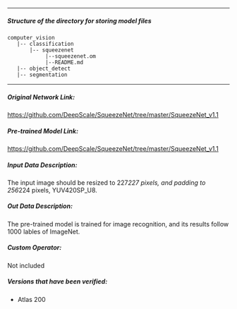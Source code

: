 *******************************************************************************
##### Structure of the directory for storing model files
```
computer_vision
   |-- classification
       |-- squeezenet
            |--squeezenet.om
            |--README.md
   |-- object_detect
   |-- segmentation
```
*******************************************************************************

##### Original Network Link:
https://github.com/DeepScale/SqueezeNet/tree/master/SqueezeNet_v1.1

##### Pre-trained Model Link:
https://github.com/DeepScale/SqueezeNet/tree/master/SqueezeNet_v1.1

##### Input Data Description:
The input image should be resized to 227*227 pixels, and padding to 256*224 pixels, YUV420SP_U8.

##### Out Data Description:
The pre-trained model is trained for image recognition, and its results follow 1000 lables of ImageNet.

##### Custom Operator:
Not included

##### Versions that have been verified:
- Atlas 200